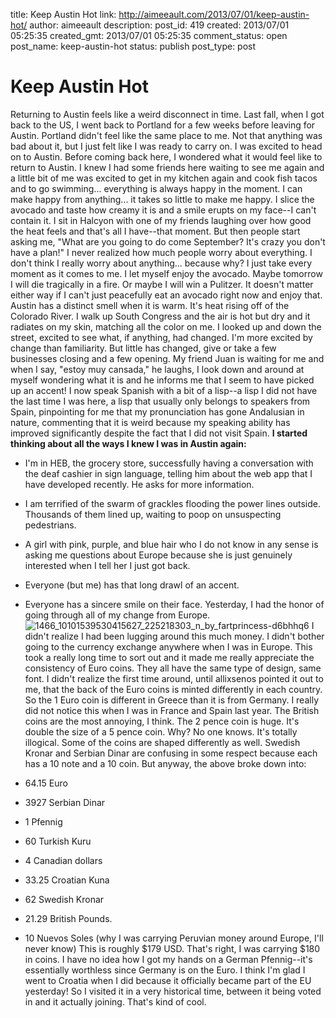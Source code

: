 title: Keep Austin Hot
link: http://aimeeault.com/2013/07/01/keep-austin-hot/
author: aimeeault
description: 
post_id: 419
created: 2013/07/01 05:25:35
created_gmt: 2013/07/01 05:25:35
comment_status: open
post_name: keep-austin-hot
status: publish
post_type: post

# Keep Austin Hot

Returning to Austin feels like a weird disconnect in time. Last fall, when I got back to the US, I went back to Portland for a few weeks before leaving for Austin. Portland didn't feel like the same place to me. Not that anything was bad about it, but I just felt like I was ready to carry on. I was excited to head on to Austin.  Before coming back here, I wondered what it would feel like to return to Austin. I knew I had some friends here waiting to see me again and a little bit of me was excited to get in my kitchen again and cook fish tacos and to go swimming... everything is always happy in the moment. I can make happy from anything... it takes so little to make me happy. I slice the avocado and taste how creamy it is and a smile erupts on my face--I can't contain it. I sit in Halcyon with one of my friends laughing over how good the heat feels and that's all I have--that moment. But then people start asking me, "What are you going to do come September? It's crazy you don't have a plan!" I never realized how much people worry about everything. I don't think I really worry about anything... because why? I just take every moment as it comes to me. I let myself enjoy the avocado. Maybe tomorrow I will die tragically in a fire. Or maybe I will win a Pulitzer. It doesn't matter either way if I can't just peacefully eat an avocado right now and enjoy that. Austin has a distinct smell when it is warm. It's heat rising off of the Colorado River. I walk up South Congress and the air is hot but dry and it radiates on my skin, matching all the color on me. I looked up and down the street, excited to see what, if anything, had changed. I'm more excited by change than familiarity. But little has changed, give or take a few businesses closing and a few opening. My friend Juan is waiting for me and when I say, "estoy muy cansada," he laughs, I look down and around at myself wondering what it is and he informs me that I seem to have picked up an accent! I now speak Spanish with a bit of a lisp--a lisp I did not have the last time I was here, a lisp that usually only belongs to speakers from Spain, pinpointing for me that my pronunciation has gone Andalusian in nature, commenting that it is weird because my speaking ability has improved significantly despite the fact that I did not visit Spain. **I started thinking about all the ways I knew I was in Austin again:**

  * I'm in HEB, the grocery store, successfully having a conversation with the deaf cashier in sign language, telling him about the web app that I have developed recently. He asks for more information.
  * I am terrified of the swarm of grackles flooding the power lines outside. Thousands of them lined up, waiting to poop on unsuspecting pedestrians.
  * A girl with pink, purple, and blue hair who I do not know in any sense is asking me questions about Europe because she is just genuinely interested when I tell her I just got back.
  * Everyone (but me) has that long drawl of an accent.
  * Everyone has a sincere smile on their face.
Yesterday, I had the honor of going through all of my change from Europe. ![1466_10101539530415627_225218303_n_by_fartprincess-d6bhhq6](https://s3.amazonaws.com/aimeeault.com/1466_10101539530415627_225218303_n_by_fartprincess-d6bhhq6.jpg) I didn't realize I had been lugging around this much money. I didn't bother going to the currency exchange anywhere when I was in Europe. This took a really long time to sort out and it made me really appreciate the consistency of Euro coins. They all have the same type of design, same font. I didn't realize the first time around, until allixsenos pointed it out to me, that the back of the Euro coins is minted differently in each country. So the 1 Euro coin is different in Greece than it is from Germany. I really did not notice this when I was in France and Spain last year. The British coins are the most annoying, I think. The 2 pence coin is huge. It's double the size of a 5 pence coin. Why? No one knows. It's totally illogical. Some of the coins are shaped differently as well. Swedish Kronar and Serbian Dinar are confusing in some respect because each has a 10 note and a 10 coin. But anyway, the above broke down into: 

  * 64.15 Euro
  * 3927 Serbian Dinar
  * 1 Pfennig
  * 60 Turkish Kuru
  * 4 Canadian dollars
  * 33.25 Croatian Kuna
  * 62 Swedish Kronar
  * 21.29 British Pounds.
  * 10 Nuevos Soles (why I was carrying Peruvian money around Europe, I'll never know)
This is roughly $179 USD. That's right, I was carrying $180 in coins. I have no idea how I got my hands on a German Pfennig--it's essentially worthless since Germany is on the Euro. I think I'm glad I went to Croatia when I did because it officially became part of the EU yesterday! So I visited it in a very historical time, between it being voted in and it actually joining. That's kind of cool.
